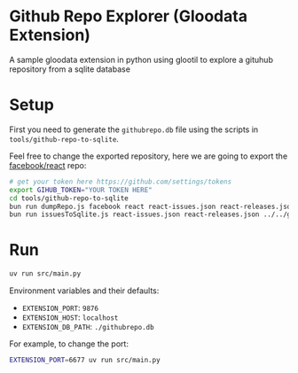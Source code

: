 # Github Repo Explorer (Gloodata Extension)

A sample gloodata extension in python using glootil to explore a gituhub repository from a sqlite database

# Setup

First you need to generate the `githubrepo.db` file using the scripts in `tools/github-repo-to-sqlite`.

Feel free to change the exported repository, here we are going to export the [facebook/react](https://github.com/facebook/react) repo:

```sh
# get your token here https://github.com/settings/tokens
export GIHUB_TOKEN="YOUR TOKEN HERE"
cd tools/github-repo-to-sqlite
bun run dumpRepo.js facebook react react-issues.json react-releases.json
bun run issuesToSqlite.js react-issues.json react-releases.json ../../githubrepo.db
```

# Run

```sh
uv run src/main.py
```

Environment variables and their defaults:

- `EXTENSION_PORT`: `9876`
- `EXTENSION_HOST`: `localhost`
- `EXTENSION_DB_PATH`: `./githubrepo.db`

For example, to change the port:

```sh
EXTENSION_PORT=6677 uv run src/main.py
```
